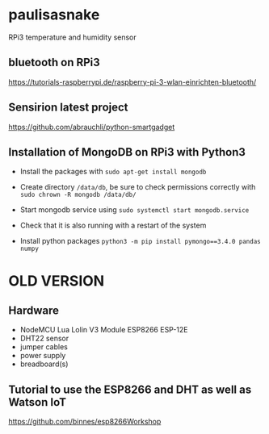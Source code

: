 # paulisasnake

RPi3 temperature and humidity sensor

## bluetooth on RPi3
https://tutorials-raspberrypi.de/raspberry-pi-3-wlan-einrichten-bluetooth/

## Sensirion latest project
https://github.com/abrauchli/python-smartgadget

## Installation of MongoDB on RPi3 with Python3
- Install the packages with `sudo apt-get install mongodb`

- Create directory `/data/db`, be sure to check permissions correctly with `sudo chrown -R mongodb /data/db/`

- Start mongodb service using `sudo systemctl start mongodb.service`

- Check that it is also running with a restart of the system 

- Install python packages `python3 -m pip install pymongo==3.4.0 pandas numpy`

# OLD VERSION

## Hardware

- NodeMCU Lua Lolin V3 Module ESP8266 ESP-12E
- DHT22 sensor
- jumper cables
- power supply
- breadboard(s)

## Tutorial to use the ESP8266 and DHT as well as Watson IoT

https://github.com/binnes/esp8266Workshop
